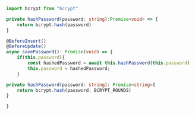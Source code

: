 ```typescript
import bcrypt from "bcrypt"

private hashPassword(password: string):Promise<void> => {
	return bcrypt.hash(password)
}

@BeforeInsert()
@BeforeUpdate()
async savePassword(): Promise(void) => {
	if(this.password){
		const hashedPassword = await this.hashPassword(this.password)
		this.password = hashedPassword;
	}

private hashPassword(password: string): Promise<string>{
	return bcrypt.hash(password, BCRYPT_ROUNDS)
}

}
```
<!--stackedit_data:
eyJoaXN0b3J5IjpbMjI5MzU5NTExLDE1ODAwMTQyMTksMTU5OT
I2NTE2Nl19
-->